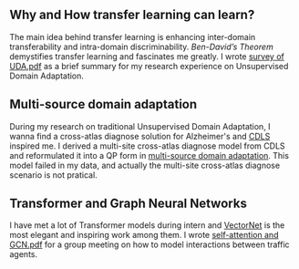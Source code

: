 ## Why and How transfer learning can learn?
The main idea behind transfer learning is enhancing inter-domain transferability and intra-domain discriminability. $\textit{Ben-David’s Theorem}$ demystifies transfer learning and fascinates me greatly. I wrote [survey of UDA.pdf](https://github.com/k0ngyiji/Scripts/blob/master/survey%20of%20UDA.pdf) as a brief summary for my research experience on Unsupervised Domain Adaptation.


## Multi-source domain adaptation
During my research on traditional Unsupervised Domain Adaptation,  I wanna find a cross-atlas diagnose solution for Alzheimer's and [CDLS](https://ieeexplore.ieee.org/document/7780918) inspired me. I derived a multi-site cross-atlas diagnose model from CDLS and reformulated it into a QP form in [multi-source domain adaptation](https://github.com/k0ngyiji/Scripts/blob/master/multi-source%20domain%20adaptation.pdf). This model failed in my data, and actually the multi-site cross-atlas diagnose scenario is not pratical.


## Transformer and Graph Neural Networks
I have met a lot of Transformer models during intern and [VectorNet](https://arxiv.org/abs/2005.04259) is the most elegant and inspiring work among them. I wrote [self-attention and GCN.pdf](https://github.com/k0ngyiji/Scripts/blob/master/self-attention%20and%20GCN.pdf) for a group meeting on how to model interactions between traffic agents.
